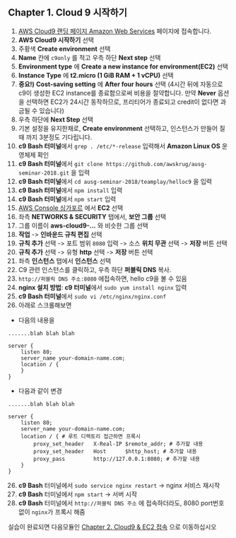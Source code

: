 ## Chapter 1. Cloud 9 시작하기
1. [AWS Cloud9 랜딩 페이지 Amazon Web Services](https://aws.amazon.com/ko/cloud9/) 페이지에 접속합니다.
2. **AWS Cloud9 시작하기** 선택
3. 주황색 **Create environment** 선택
4. **Name** 칸에 `c9only` 를 적고 우측 하단 **Next step** 선택
5. **Environment type** 에 **Create a new instance for environment(EC2)** 선택
6. **Instance Type** 에 **t2.micro (1 GiB RAM + 1 vCPU)** 선택
7. **중요!)**  **Cost-saving setting** 에 **After four hours** 선택
(4시간 뒤에 자동으로 c9이 생성한 EC2 instance를 종료함으로써 비용을 절약합니다. 만약 **Never** 옵션을 선택하면 EC2가 24시간 동작하므로, 프리티어가 종료되고 credit이 없다면 과금될 수 있습니다)
8. 우측 하단에 **Next Step** 선택
9. 기본 설정을 유지한채로, **Create environment** 선택하고, 인스턴스가 만들어 질 때 까지 3분정도 기다립니다.
10. **c9 Bash 터미널**에서 `grep . /etc/*-release` 입력해서 **Amazon Linux OS** 운영체제 확인
11. **c9 Bash 터미널**에서 `git clone https://github.com/awskrug/ausg-seminar-2018.git` 을 입력
12. **c9 Bash 터미널**에서 `cd ausg-seminar-2018/teamplay/helloc9` 을 입력
13. **c9 Bash 터미널**에서 `npm install` 입력
13. **c9 Bash 터미널**에서 `npm start` 입력
14. [AWS Console 싱가포르](https://ap-southeast-1.console.aws.amazon.com/console/home?region=ap-southeast-1) 에서 **EC2** 선택 
15. 좌측 **NETWORKS & SECURITY** 탭에서, **보안 그룹** 선택
16. 그룹 이름이 **aws-cloud9-...** 와 비슷한 그룹 선택
17. **작업** -> **인바운드 규칙 편집** 선택
18. **규칙 추가** 선택 -> 포트 범위 `8080` 입력 -> 소스 **위치 무관** 선택 -> **저장** 버튼 선택
19. **규칙 추가** 선택 -> 유형 **http** 선택 -> **저장** 버튼 선택
20. 좌측 **인스턴스** 탭에서 **인스턴스** 선택
21. C9 관련 인스턴스를 클릭하고, 우측 하단 **퍼블릭 DNS** 복사.
22. `http://퍼블릭 DNS 주소:8080` 에접속하면, hello c9을 볼 수 있음
23. **nginx 설치 방법**: **c9 터미널**에서 `sudo yum install nginx` 입력
24. **c9 Bash 터미널**에서 `sudo vi /etc/nginx/nginx.conf` 
25. 아래로 스크롤해보면 
- 다음의 내용을
```
.......blah blah blah

server {
    listen 80;
    server_name your-domain-name.com;
    location / {
    }
}
```

- 다음과 같이 변경
```
.......blah blah blah

server {
    listen 80;
    server_name your-domain-name.com;
    location / { # 루트 디렉토리 접근하면 프록시
        proxy_set_header   X-Real-IP $remote_addr; # 추가할 내용
        proxy_set_header   Host      $http_host; # 추가할 내용
        proxy_pass         http://127.0.0.1:8080; # 추가할 내용
    }
}
```
26. **c9 Bash** 터미널에서 `sudo service nginx restart` -> nginx 서비스 재시작
27. **c9 Bash** 터미널에서 `npm start` -> 서버 시작
28. **c9 Bash** 터미널에서 `http://퍼블릭 DNS 주소` 에 접속하더라도, 8080 port번호 없이 `nginx`가 프록시 해줌

실습이 완료되면 다음모듈인 [Chapter 2. Cloud9 & EC2 접속](../2_c9-ec2/README.md) 으로 이동하십시오
